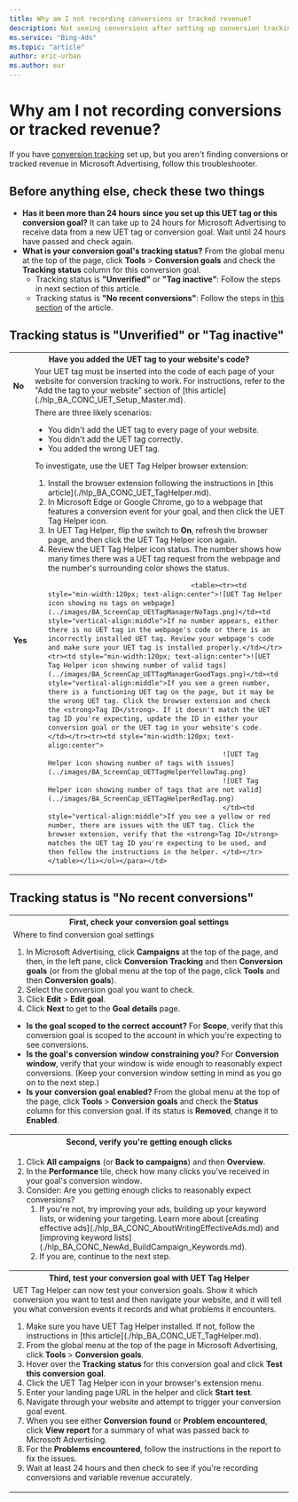 ```yaml
---
title: Why am I not recording conversions or tracked revenue?
description: Not seeing conversions after setting up conversion tracking? Troubleshoot issues here.
ms.service: "Bing-Ads"
ms.topic: "article"
author: eric-urban
ms.author: eur
---
```


# Why am I not recording conversions or tracked revenue?

If you have [conversion tracking](./hlp_BA_CONC_UETv2WhatIsCT.md) set up, but you aren't finding conversions or tracked revenue in Microsoft Advertising, follow this troubleshooter.

## Before anything else, check these two things

- **Has it been more than 24 hours since you set up this UET tag or this conversion goal?**  			It can take up to 24 hours for Microsoft Advertising to receive data from a new UET tag or conversion goal. Wait until 24 hours have passed and check again.
- **What is your conversion goal's tracking status?**  			From the global menu at the top of the page, click **Tools**&nbsp;&gt;&nbsp;**Conversion goals** and check the **Tracking status** column for this conversion goal.
  - Tracking status is **"Unverified"** or **"Tag inactive"**: Follow the steps in next section of this article.
  - Tracking status is **"No recent conversions"**: Follow the steps in [this section](#NoRecentConvs) of the article.

## Tracking status is "Unverified" or "Tag inactive"

<table>
  <tr>
    <th colspan="2">Have you added the UET tag to your website's code?</th>
  </tr>
  <tr>
    <td><strong>No</strong></td>
    <td>Your UET tag must be inserted into the code of each page of your website for conversion tracking to work. For instructions, refer to the "Add the tag to your website" section of [this article](./hlp_BA_CONC_UET_Setup_Master.md).</td>
  </tr>
  <tr>
    <td><strong>Yes</strong></td>
    <td>There are three likely scenarios:
					<ul><li>You didn't add the UET tag to every page of your website.</li><li>You didn't add the UET tag correctly.</li><li>You added the wrong UET tag.</li></ul><para>To investigate, use the UET Tag Helper browser extension:
						<ol><li>Install the browser extension following the instructions in [this article](./hlp_BA_CONC_UET_TagHelper.md).</li><li>In Microsoft Edge or Google Chrome, go to a webpage that features a conversion event for your goal, and then click the UET Tag Helper icon.</li><li>In UET Tag Helper, flip the switch to <strong>On</strong>, refresh the browser page, and then click the UET Tag Helper icon again.</li><li>Review the UET Tag Helper icon status. The number shows how many times there was a UET tag request from the webpage and the number's surrounding color shows the status.
								
									
										<table><tr><td style="min-width:120px; text-align:center">![UET Tag Helper icon showing no tags on webpage](../images/BA_ScreenCap_UEtTagManagerNoTags.png)</td><td style="vertical-align:middle">If no number appears, either there is no UET tag in the webpage's code or there is an incorrectly installed UET tag. Review your webpage's code and make sure your UET tag is installed properly.</td></tr><tr><td style="min-width:120px; text-align:center">![UET Tag Helper icon showing number of valid tags](../images/BA_ScreenCap_UETTagManagerGoodTags.png)</td><td style="vertical-align:middle">If you see a green number, there is a functioning UET tag on the page, but it may be the wrong UET tag. Click the browser extension and check the <strong>Tag ID</strong>. If it doesn't match the UET tag ID you're expecting, update the ID in either your conversion goal or the UET tag in your website's code. </td></tr><tr><td style="min-width:120px; text-align:center">
												![UET Tag Helper icon showing number of tags with issues](../images/BA_ScreenCap_UETTagHelperYellowTag.png)
												![UET Tag Helper icon showing number of tags that are not valid](../images/BA_ScreenCap_UETTagHelperRedTag.png) 												
												</td><td style="vertical-align:middle">If you see a yellow or red number, there are issues with the UET tag. Click the browser extension, verify that the <strong>Tag ID</strong> matches the UET tag ID you're expecting to be used, and then follow the instructions in the helper. </td></tr></table></li></ol></para></td>
  </tr>
</table>

## Tracking status is "No recent conversions"

<table>
  <tr>
    <th>First, check your conversion goal settings</th>
  </tr>
  <tr>
    <td>
      <para>
        <expando_list multiple="true">
          <expando expanded="false">
            <expando_head>
					Where to find conversion goal settings
				  </expando_head>
            <expando_content>
              <ol>
                <li>In Microsoft Advertising, click <strong>Campaigns</strong> at the top of the page, and then, in the left pane, click <strong>Conversion Tracking</strong> and then <strong>Conversion goals</strong> (or from the global menu at the top of the page, click <strong>Tools</strong> and then <strong>Conversion goals</strong>).</li>
                <li>Select the conversion goal you want to check.</li>
                <li>Click <strong>Edit</strong>&nbsp;&gt;&nbsp;<strong>Edit goal</strong>.</li>
                <li>Click <strong>Next</strong> to get to the <strong>Goal details</strong> page.</li>
              </ol>
            </expando_content>
          </expando>
        </expando_list>
        <ul>
          <li><strong>Is the goal scoped to the correct account?</strong> 
				For <strong>Scope</strong>, verify that this conversion goal is scoped to the account in which you're expecting to see conversions.</li>
          <li><strong>Is the goal's conversion window constraining you?</strong> 
				For <strong>Conversion window</strong>, verify that your window is wide enough to reasonably expect conversions. (Keep your conversion window setting in mind as you go on to the next step.)</li>
          <li><strong>Is your conversion goal enabled?</strong>  
				From the global menu at the top of the page, click <strong>Tools</strong>&nbsp;&gt;&nbsp;<strong>Conversion goals</strong> and check the <strong>Status</strong> column for this conversion goal. If its status is <strong>Removed</strong>, change it to <strong>Enabled</strong>.</li>
        </ul>
      </para>
    </td>
  </tr>
  <tr>
    <th>Second, verify you're getting enough clicks</th>
  </tr>
  <tr>
    <td>
      <para>
        <ol>
          <li>Click <strong>All campaigns</strong> (or <strong>Back to campaigns</strong>) and then <strong>Overview</strong>. </li>
          <li>In the <strong>Performance</strong> tile, check how many clicks you've received in your goal's conversion window. </li>
          <li>Consider: Are you getting enough clicks to reasonably expect conversions?
					<ol><li>If you're not, try improving your ads, building up your keyword lists, or widening your targeting. Learn more about [creating effective ads](./hlp_BA_CONC_AboutWritingEffectiveAds.md) and [improving keyword lists](./hlp_BA_CONC_NewAd_BuildCampaign_Keywords.md). </li><li>If you are, continue to the next step.</li></ol></li>
        </ol>
      </para>
    </td>
  </tr>
  <tr>
    <th>Third, test your conversion goal with UET Tag Helper</th>
  </tr>
  <tr>
    <td>UET Tag Helper can now test your conversion goals. Show it which conversion you want to test and then navigate your website, and it will tell you what conversion events it records and what problems it encounters.
		<para><ol><li>Make sure you have UET Tag Helper installed. If not, follow the instructions in [this article](./hlp_BA_CONC_UET_TagHelper.md).</li><li>From the global menu at the top of the page in Microsoft Advertising, click <strong>Tools</strong>&nbsp;&gt;&nbsp;<strong>Conversion goals</strong>.</li><li>Hover over the <strong>Tracking status</strong> for this conversion goal and click <strong>Test this conversion goal</strong>. </li><li>Click the UET Tag Helper icon in your browser's extension menu.</li><li>Enter your landing page URL in the helper and click <strong>Start test</strong>.</li><li>Navigate through your website and attempt to trigger your conversion goal event.</li><li>When you see either <strong>Conversion found</strong> or <strong>Problem encountered</strong>, click <strong>View report</strong> for a summary of what was passed back to Microsoft Advertising.</li><li>For the <strong>Problems encountered</strong>, follow the instructions in the report to fix the issues.</li><li>Wait at least 24 hours and then check to see if you're recording conversions and variable revenue accurately.</li></ol></para></td>
  </tr>
</table>


